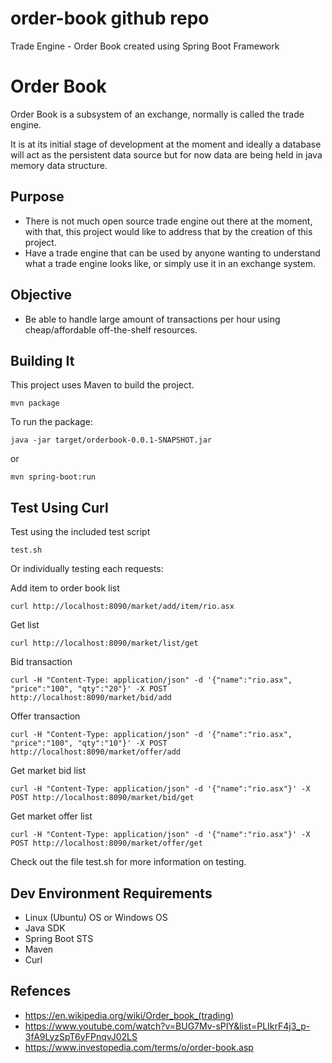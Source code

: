 # order-book github repo
Trade Engine - Order Book created using Spring Boot Framework

# Order Book
Order Book is a subsystem of an exchange, normally is called the trade engine.

It is at its initial stage of development at the moment and ideally a database will act as the persistent data source but for now data are being held in java memory data structure.

## Purpose

- There is not much open source trade engine out there at the moment, with that, this project would like to address that by the creation of this project.
- Have a trade engine that can be used by anyone wanting to understand what a trade engine looks like, or simply use it in an exchange system.

## Objective

- Be able to handle large amount of transactions per hour using cheap/affordable off-the-shelf resources.

## Building It

This project uses Maven to build the project.

```
mvn package
```

To run the package:

```
java -jar target/orderbook-0.0.1-SNAPSHOT.jar
```

or

```
mvn spring-boot:run
```

## Test Using Curl

Test using the included test script 
```
test.sh
```

Or individually testing each requests:

Add item to order book list
```
curl http://localhost:8090/market/add/item/rio.asx
```

Get list
```
curl http://localhost:8090/market/list/get
```

Bid transaction
```
curl -H "Content-Type: application/json" -d '{"name":"rio.asx", "price":"100", "qty":"20"}' -X POST http://localhost:8090/market/bid/add
```

Offer transaction
```
curl -H "Content-Type: application/json" -d '{"name":"rio.asx", "price":"100", "qty":"10"}' -X POST http://localhost:8090/market/offer/add
```


Get market bid list
```
curl -H "Content-Type: application/json" -d '{"name":"rio.asx"}' -X POST http://localhost:8090/market/bid/get
```

Get market offer list
```
curl -H "Content-Type: application/json" -d '{"name":"rio.asx"}' -X POST http://localhost:8090/market/offer/get
```

Check out the file test.sh for more information on testing.

## Dev Environment Requirements

- Linux (Ubuntu) OS or Windows OS 
- Java SDK
- Spring Boot STS
- Maven
- Curl



## Refences

- https://en.wikipedia.org/wiki/Order_book_(trading)
- https://www.youtube.com/watch?v=BUG7Mv-sPIY&list=PLIkrF4j3_p-3fA9LyzSpT6yFPnqvJ02LS
- https://www.investopedia.com/terms/o/order-book.asp
